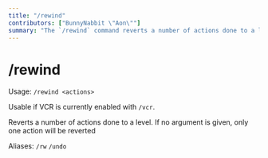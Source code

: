 ```yaml
---
title: "/rewind"
contributors: ["BunnyNabbit \"Aon\""]
summary: "The `/rewind` command reverts a number of actions done to a level."
---
```

# /rewind
Usage: `/rewind <actions>`

Usable if VCR is currently enabled with `/vcr`.

Reverts a number of actions done to a level. If no argument is given, only one action will be reverted

Aliases: `/rw` `/undo`

